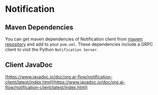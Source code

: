 # Notification

## Maven Dependencies

You can get maven dependencies of Notification client from [mavem repository](https://mvnrepository.com/artifact/org.ai-flow/notification-client) and add to your `pom.xml`. 
These dependencies include a GRPC client to visit the Python `Notification Server`.

## Client JavaDoc

[https://www.javadoc.io/doc/org.ai-flow/notification-client/latest/index.html](https://www.javadoc.io/doc/org.ai-flow/notification-client/latest/index.html)